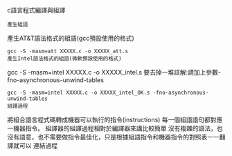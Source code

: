 c語言程式編譯與組譯
```
產生組語
```
產生AT&T語法格式的組語(gcc預設使用的格式)
```
gcc -S -masm=att XXXXX.c -o XXXXX_att.s
產生Intel語法格式的組語(微軟預設使用的格式)
```
gcc -S -masm=intel XXXXX.c -o XXXXX_intel.s
要去掉一堆註解:請加上參數-fno-asynchronous-unwind-tables
```
gcc -S -masm=intel XXXXX.c -o XXXXX_intel_OK.s -fno-asynchronous-unwind-tables
組譯過程
```
將組合語言程式碼轉成機器可以執行的指令(instructions)
每一個組語語句都對應一機器指令。
組譯器的組譯過程相對於編譯器來講比較簡單
沒有複雜的語法，也沒有語意，也不需要做指令最佳化，只是根據組語指令和機器指令的對照表一一翻譯就可以
連結過程
```
